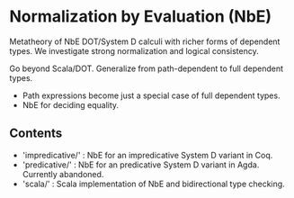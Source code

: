 # Normalization by Evaluation (NbE)

Metatheory of NbE DOT/System D calculi with richer forms of dependent types.
We investigate strong normalization and logical consistency. 

Go beyond Scala/DOT. Generalize from path-dependent to full dependent types.
  * Path expressions become just a special case of full dependent types.
  * NbE for deciding equality.

## Contents
* 'impredicative/' : NbE for an impredicative System D variant in Coq.
* 'predicative/' : NbE for an predicative System D variant in Agda. Currently abandoned.
* 'scala/' : Scala implementation of NbE and bidirectional type checking.
